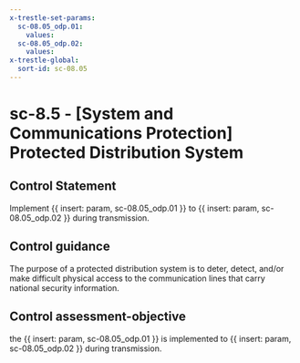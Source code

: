 ```yaml
---
x-trestle-set-params:
  sc-08.05_odp.01:
    values:
  sc-08.05_odp.02:
    values:
x-trestle-global:
  sort-id: sc-08.05
---
```


# sc-8.5 - \[System and Communications Protection\] Protected Distribution System

## Control Statement

Implement {{ insert: param, sc-08.05_odp.01 }} to {{ insert: param, sc-08.05_odp.02 }} during transmission.

## Control guidance

The purpose of a protected distribution system is to deter, detect, and/or make difficult physical access to the communication lines that carry national security information.

## Control assessment-objective

the {{ insert: param, sc-08.05_odp.01 }} is implemented to {{ insert: param, sc-08.05_odp.02 }} during transmission.
